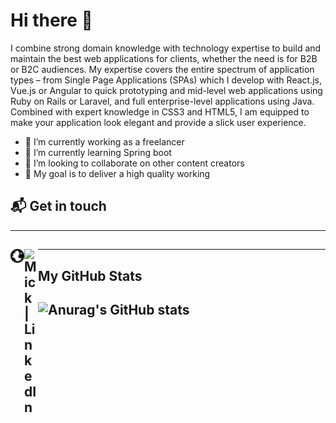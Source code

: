 # Hi there 👋
I combine strong domain knowledge with technology expertise to build and maintain the best web applications for clients, whether the need is for B2B or B2C audiences.
My expertise covers the entire spectrum of application types – from Single Page Applications (SPAs) which I develop with React.js, Vue.js or Angular to quick prototyping and mid-level web applications using Ruby on Rails or Laravel, and full enterprise-level applications using Java.
Combined with expert knowledge in CSS3 and HTML5, I am equipped to make your application look elegant and provide a slick user experience.

- 🔭 I’m currently working as a freelancer
- 🌱 I’m currently learning Spring boot
- 👯 I’m looking to collaborate on other content creators
- 🤔 My goal is to deliver a high quality working

## 📬 Get in touch
---
[<img align="left" alt="Mick" width="22px" src="https://raw.githubusercontent.com/iconic/open-iconic/master/svg/globe.svg" />](https://loob-2dev.web.app/)
[<img align="left" alt="Mick | LinkedIn" width="22px" src="https://cdn.jsdelivr.net/npm/simple-icons@v3/icons/linkedin.svg" />](https://www.linkedin.com/in/willie-s-193190200/)
---

---
## My GitHub Stats

![Anurag's GitHub stats](https://github-readme-stats.vercel.app/api?username=loob2dev&show_icons=true&theme=radical)
---
